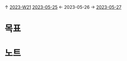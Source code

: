
↑ [2023-W21](2023-W21.md)
[2023-05-25](2023-05-25.md) ← 2023-05-26 → [2023-05-27](2023-05-27.md)


# 목표



# 노트




